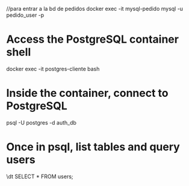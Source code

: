 //para entrar a la bd de pedidos
docker exec -it mysql-pedido mysql -u pedido_user -p

# Access the PostgreSQL container shell
docker exec -it postgres-cliente bash

# Inside the container, connect to PostgreSQL
psql -U postgres -d auth_db

# Once in psql, list tables and query users
\dt
SELECT * FROM users;